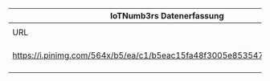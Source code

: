 |IoTNumb3rs Datenerfassung|||||||||||
| ---- | ---- | ---- | ---- | ---- | ---- | ---- | ---- | ---- | ---- | ---- |
||||||||||||
|URL|home_url|filename|device_class|device_count|market_class|market_volume|prognosis_year|publication_year|authorship_class|Dropbox folder|
|https://i.pinimg.com/564x/b5/ea/c1/b5eac15fa48f3005e85354785ceeb7c2.jpg|http://electroiq.com/petes-posts/2014/08/18/internet-of-things-infographic/|file6_b5eac15fa48f3005e85354785ceeb7c2.jpg|||size|7.1E+12|2020|2014|blogger|JinlinHolic/20190103-0000|
